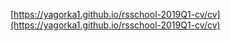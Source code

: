 [https://yagorka1.github.io/rsschool-2019Q1-cv/cv](https://yagorka1.github.io/rsschool-2019Q1-cv/cv)


